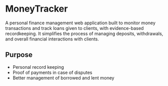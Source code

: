 # MoneyTracker 

A personal finance management web application built to monitor money transactions and track loans given to clients, with evidence-based recordkeeping. It simplifies the process of managing deposits, withdrawals, and overall financial interactions with clients.

## Purpose

- Personal record keeping
- Proof of payments in case of disputes
- Better management of borrowed and lent money
  
